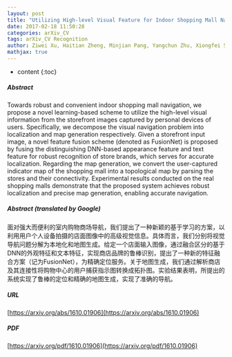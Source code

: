 ```yaml
---
layout: post
title: "Utilizing High-level Visual Feature for Indoor Shopping Mall Navigation"
date: 2017-02-18 11:50:28
categories: arXiv_CV
tags: arXiv_CV Recognition
author: Ziwei Xu, Haitian Zheng, Minjian Pang, Yangchun Zhu, Xiongfei Su, Guyue Zhou, Lu Fang
mathjax: true
---
```


* content
{:toc}

##### Abstract
Towards robust and convenient indoor shopping mall navigation, we propose a novel learning-based scheme to utilize the high-level visual information from the storefront images captured by personal devices of users. Specifically, we decompose the visual navigation problem into localization and map generation respectively. Given a storefront input image, a novel feature fusion scheme (denoted as FusionNet) is proposed by fusing the distinguishing DNN-based appearance feature and text feature for robust recognition of store brands, which serves for accurate localization. Regarding the map generation, we convert the user-captured indicator map of the shopping mall into a topological map by parsing the stores and their connectivity. Experimental results conducted on the real shopping malls demonstrate that the proposed system achieves robust localization and precise map generation, enabling accurate navigation.

##### Abstract (translated by Google)
面对强大而便利的室内购物商场导航，我们提出了一种新颖的基于学习的方案，以利用用户个人设备拍摄的店面图像中的高级视觉信息。具体而言，我们分别将视觉导航问题分解为本地化和地图生成。给定一个店面输入图像，通过融合区分的基于DNN的外观特征和文本特征，实现商店品牌的鲁棒识别，提出了一种新的特征融合方案（记为FusionNet），为精确定位服务。关于地图生成，我们通过解析商店及其连接性将购物中心的用户捕获指示图转换成拓扑图。实验结果表明，所提出的系统实现了鲁棒的定位和精确的地图生成，实现了准确的导航。

##### URL
[https://arxiv.org/abs/1610.01906](https://arxiv.org/abs/1610.01906)

##### PDF
[https://arxiv.org/pdf/1610.01906](https://arxiv.org/pdf/1610.01906)


